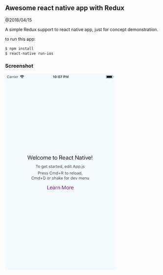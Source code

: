 Awesome react native app with Redux
---------------------------------

@2018/04/15

A simple Redux support to react native app, just for concept demonstration.

to run this app:

```
$ npm install
$ react-native run-ios
```


### Screenshot

![](homescreen.png)